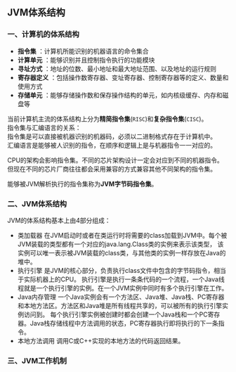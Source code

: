 ## JVM体系结构

### 一、计算机的体系结构
 + **指令集** ：计算机所能识别的机器语言的命令集合
 + **计算单元** ：能够识别并且控制指令执行的功能模块
 + **寻址方式** ：地址的位数、最小地址和最大地址范围、以及地址的运行规则
 + **寄存器定义** ：包括操作数寄存器、变址寄存器、控制寄存器等的定义、数量和使用方式
 + **存储单元** ：能够存储操作数和保存操作结构的单元，如内核级缓存、内存和磁盘等
 
 当前计算机主流的体系结构上分为**精简指令集**(`RISC`)和**复杂指令集**(`CISC`)。  
 指令集与汇编语言的关系：  
 指令集是可以直接被机器识别的机器码，必须以二进制格式存在于计算机中。  
 汇编语言是能够被人识别的指令，在顺序和逻辑上是与机器指令一一对应的。  
 
 CPU的架构会影响指令集。不同的芯片架构设计一定会对应到不同的机器指令。但现在不同的芯片厂商往往都会采用兼容的方式兼容其他不同架构的指令集。
 
 能够被JVM解析执行的指令集称为**JVM字节码指令集**。
 
### 二、JVM体系结构
 JVM的体系结构基本上由4部分组成：
 + 类加载器
   在JVM启动时或者在类运行时将需要的class加载到JVM中。每个被JVM装载的类型都有一个对应的java.lang.Class类的实例来表示该类型，
   该实例可以唯一表示被JVM装载的class类，与其他类的实例一样存放在Java的堆中。
 + 执行引擎
   是JVM的核心部分，负责执行class文件中包含的字节码指令，相当于实际机器上的CPU。
   执行引擎是执行一条条代码的一个流程，一个Java线程就是一个执行引擎的实例。在一个JVM实例中同时有多个执行引擎在工作。
 + Java内存管理
   一个Java实例会有一个方法区、Java堆、Java栈、PC寄存器和本地方法区。方法区和Java堆是所有线程共享的，可以被所有的执行引擎实例访问到。
   每个执行引擎实例被创建时都会创建一个Java栈和一个PC寄存器。Java栈存储线程中方法调用的状态，PC寄存器执行即将执行的下一条指令。
 + 本地方法调用
   调用C或C++实现的本地方法的代码返回结果。  
   
### 三、JVM工作机制
 